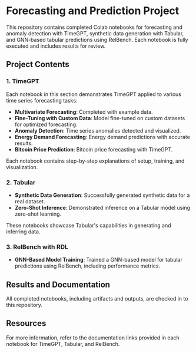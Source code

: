 # Forecasting and Prediction Project

This repository contains completed Colab notebooks for forecasting and anomaly detection with TimeGPT, synthetic data generation with Tabular, and GNN-based tabular predictions using RelBench. Each notebook is fully executed and includes results for review.

## Project Contents

### 1. TimeGPT

Each notebook in this section demonstrates TimeGPT applied to various time series forecasting tasks:
- **Multivariate Forecasting**: Completed with example data.
- **Fine-Tuning with Custom Data**: Model fine-tuned on custom datasets for optimized forecasting.
- **Anomaly Detection**: Time series anomalies detected and visualized.
- **Energy Demand Forecasting**: Energy demand predictions with accurate results.
- **Bitcoin Price Prediction**: Bitcoin price forecasting with TimeGPT.

Each notebook contains step-by-step explanations of setup, training, and visualization.

### 2. Tabular

- **Synthetic Data Generation**: Successfully generated synthetic data for a real dataset.
- **Zero-Shot Inference**: Demonstrated inference on a Tabular model using zero-shot learning.

These notebooks showcase Tabular's capabilities in generating and inferring data.

### 3. RelBench with RDL

- **GNN-Based Model Training**: Trained a GNN-based model for tabular predictions using RelBench, including performance metrics.

## Results and Documentation

All completed notebooks, including artifacts and outputs, are checked in to this repository. 
## Resources

For more information, refer to the documentation links provided in each notebook for TimeGPT, Tabular, and RelBench.
